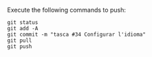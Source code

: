 Execute the following commands to push:

```
git status
git add -A
git commit -m "tasca #34 Configurar l'idioma"
git pull
git push
```

